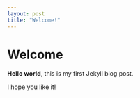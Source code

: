 ```yaml
---
layout: post
title: "Welcome!"
---
```

# Welcome

**Hello world**, this is my first Jekyll blog post.

I hope you like it!
